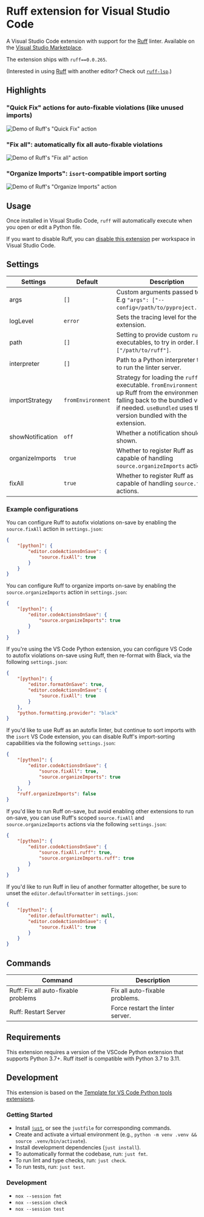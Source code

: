 # Ruff extension for Visual Studio Code

A Visual Studio Code extension with support for the [Ruff](https://github.com/charliermarsh/ruff)
linter. Available on the [Visual Studio Marketplace](https://marketplace.visualstudio.com/items?itemName=charliermarsh.ruff).

The extension ships with `ruff==0.0.265`.

(Interested in using [Ruff](https://github.com/charliermarsh/ruff) with another editor? Check out
[`ruff-lsp`](https://github.com/charliermarsh/ruff-lsp).)

## Highlights

### "Quick Fix" actions for auto-fixable violations (like unused imports)

![Demo of Ruff's "Quick Fix" action](https://user-images.githubusercontent.com/1309177/205176932-44cfc03a-120f-4bad-b710-612bdd7765d6.gif)

### "Fix all": automatically fix all auto-fixable violations

![Demo of Ruff's "Fix all" action](https://user-images.githubusercontent.com/1309177/205175763-cf34871d-5c05-4abf-9916-440afc82dbf8.gif)

### "Organize Imports": `isort`-compatible import sorting

![Demo of Ruff's "Organize Imports" action](https://user-images.githubusercontent.com/1309177/205175987-82e23e21-14bb-467d-9ef0-027f24b75865.gif)

## Usage

Once installed in Visual Studio Code, `ruff` will automatically execute when you open or edit a
Python file.

If you want to disable Ruff, you can [disable this extension](https://code.visualstudio.com/docs/editor/extension-marketplace#_disable-an-extension)
per workspace in Visual Studio Code.

## Settings

| Settings         | Default      | Description                                                                                                                                                                                                |
|------------------|--------------|------------------------------------------------------------------------------------------------------------------------------------------------------------------------------------------------------------|
| args             | `[]`         | Custom arguments passed to `ruff`. E.g `"args": ["--config=/path/to/pyproject.toml"]`.                                                                                                                     |
| logLevel         | `error`      | Sets the tracing level for the extension.                                                                                                                                                                  |
| path             | `[]`         | Setting to provide custom `ruff` executables, to try in order. E.g. `["/path/to/ruff"]`.                                                                                                                   |
| interpreter      | `[]`         | Path to a Python interpreter to use to run the linter server.                                                                                                                                              |
| importStrategy   | `fromEnvironment` | Strategy for loading the `ruff` executable. `fromEnvironment` picks up Ruff from the environment, falling back to the bundled version if needed. `useBundled` uses the version bundled with the extension. |
| showNotification | `off`        | Whether a notification should be shown.                                                                                                                                                                    |
| organizeImports  | `true`       | Whether to register Ruff as capable of handling `source.organizeImports` actions.                                                                                                                          |
| fixAll           | `true`       | Whether to register Ruff as capable of handling `source.fixAll` actions.                                                                                                                                   |

### Example configurations

You can configure Ruff to autofix violations on-save by enabling the `source.fixAll` action in
`settings.json`:

```json
{
    "[python]": {
        "editor.codeActionsOnSave": {
            "source.fixAll": true
        }
    }
}
```

You can configure Ruff to organize imports on-save by enabling the `source.organizeImports` action in
`settings.json`:

```json
{
    "[python]": {
        "editor.codeActionsOnSave": {
            "source.organizeImports": true
        }
    }
}
```

If you're using the VS Code Python extension, you can configure VS Code to autofix violations
on-save using Ruff, then re-format with Black, via the following `settings.json`:

```json
{
    "[python]": {
        "editor.formatOnSave": true,
        "editor.codeActionsOnSave": {
            "source.fixAll": true
        }
    },
    "python.formatting.provider": "black"
}
```

If you'd like to use Ruff as an autofix linter, but continue to sort imports with the `isort` VS
Code extension, you can disable Ruff's import-sorting capabilities via the following
`settings.json`:

```json
{
    "[python]": {
        "editor.codeActionsOnSave": {
            "source.fixAll": true,
            "source.organizeImports": true
        }
    },
    "ruff.organizeImports": false
}
```

If you'd like to run Ruff on-save, but avoid enabling other extensions to run on-save, you can
use Ruff's scoped `source.fixAll` and `source.organizeImports` actions via the following `settings.json`:

```json
{
    "[python]": {
        "editor.codeActionsOnSave": {
            "source.fixAll.ruff": true,
            "source.organizeImports.ruff": true
        }
    }
}
```

If you'd like to run Ruff in lieu of another formatter altogether, be sure to unset the
`editor.defaultFormatter` in `settings.json`:

```json
{
    "[python]": {
        "editor.defaultFormatter": null,
        "editor.codeActionsOnSave": {
            "source.fixAll": true
        }
    }
}
```

## Commands

| Command                             | Description                      |
| ----------------------------------- | -------------------------------- |
| Ruff: Fix all auto-fixable problems | Fix all auto-fixable problems.   |
| Ruff: Restart Server                | Force restart the linter server. |

## Requirements

This extension requires a version of the VSCode Python extension that supports Python 3.7+. Ruff
itself is compatible with Python 3.7 to 3.11.

## Development

This extension is based on the [Template for VS Code Python tools extensions](https://github.com/microsoft/vscode-python-tools-extension-template).

### Getting Started

- Install [`just`](https://github.com/casey/just), or see the `justfile` for corresponding commands.
- Create and activate a virtual environment (e.g., `python -m venv .venv && source .venv/bin/activate`).
- Install development dependencies (`just install`).
- To automatically format the codebase, run: `just fmt`.
- To run lint and type checks, run: `just check`.
- To run tests, run: `just test`.

### Development

- `nox --session fmt`
- `nox --session check`
- `nox --session test`
